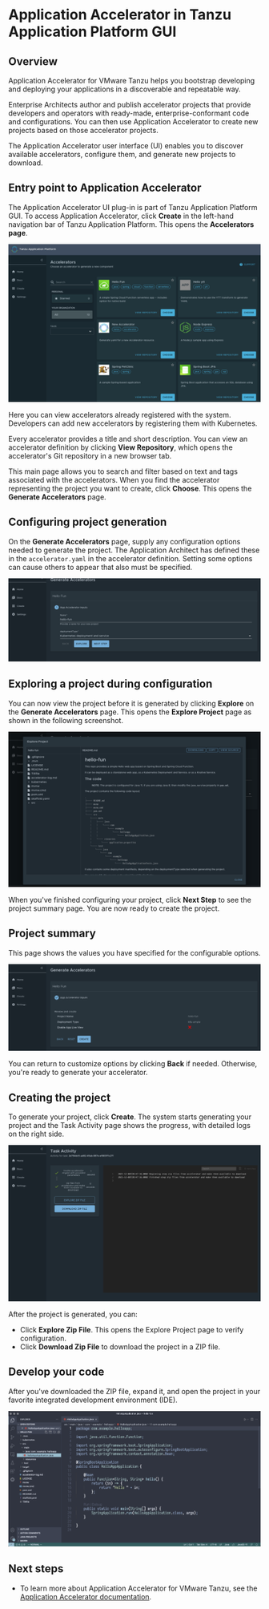 # Application Accelerator in Tanzu Application Platform GUI

## <a id="overview"></a> Overview

Application Accelerator for VMware Tanzu helps you bootstrap developing and deploying your applications in a discoverable and repeatable way.

Enterprise Architects author and publish accelerator projects that provide developers and operators with ready-made, enterprise-conformant code and configurations. You can then use Application Accelerator to create new projects based on those accelerator projects.

The Application Accelerator user interface (UI) enables you to discover available accelerators, configure them, and generate new projects to download.

## <a id='entry-point'></a>Entry point to Application Accelerator

The Application Accelerator UI plug-in is part of Tanzu Application Platform GUI. To access Application Accelerator,
click **Create** in the left-hand navigation bar of Tanzu Application Platform. This opens the **Accelerators page**.

![Screenshot of Accelerators page](./images/aa1-acc-page.png)

Here you can view accelerators already registered with the system.
Developers can add new accelerators by registering them with Kubernetes.

Every accelerator provides a title and short description. You can view an accelerator definition by clicking **View Repository**, which opens the accelerator's Git repository in a new browser tab.

This main page allows you to search and filter based on text and tags associated with the accelerators. When you find the accelerator representing the project you want to create, click **Choose**. This opens the **Generate Accelerators** page.

## <a id='configure-project'></a>Configuring project generation

On the **Generate Accelerators** page, supply any configuration options needed to generate the project.
The Application Architect has defined these in the `accelerator.yaml` in the accelerator definition.
Setting some options can cause others to appear that also must be specified.

![Example configuration page for an accelerator.](./images/aa2-configuringAnAccelerator.png)

## <a id='explore-project'></a>Exploring a project during configuration

You can now view the project before it is generated by clicking **Explore** on the
**Generate Accelerators** page. This opens the **Explore Project** page as shown in the following screenshot.

![Screenshot of the Explore Project page.](./images/aa3-exploringProject.png)

When you've finished configuring your project, click **Next Step** to see the project summary page. You are now ready to create the project.

## <a id='project-summary'></a>Project summary

This page shows the values you have specified for the configurable options.


![Screenshot showing the configured project summary.](./images/aa4-configuredProjectSummary.png)

You can return to customize options by clicking **Back** if needed. Otherwise, you're ready to generate your accelerator.

## <a id='create-project'></a>Creating the project

To generate your project, click **Create**. The system starts generating your project and the Task Activity page shows the progress, with detailed logs on the right side.

![Task activity during project creation](./images/aa5-taskActivity.png)

After the project is generated, you can:

- Click **Explore Zip File**. This opens the Explore Project page to verify configuration.
- Click **Download Zip File** to download the project in a ZIP file.

## <a id='develop-your-code'></a>Develop your code

After you've downloaded the ZIP file, expand it, and open the project in your favorite integrated development environment (IDE).

![Screenshot of working on a project in Visual Studio Code](./images/aa6-ide.png)

## <a id='next-steps'></a>Next steps

- To learn more about Application Accelerator for VMware Tanzu, see the [Application Accelerator documentation](https://docs.vmware.com/en/Application-Accelerator-for-VMware-Tanzu/index.html).
